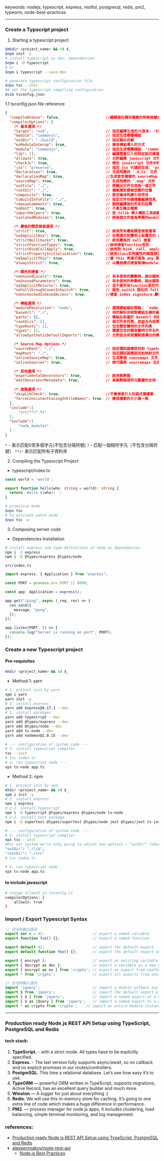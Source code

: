 keywords: nodejs, typescript, express, restful, postgresql, redis, pm2, typeorm, node-best-practices

---
### Create a Typscript project
1. Starting a typescript project 
```sh
$mkdir <project_name> && cd $_
$npm init -y
# install typescript as dev. dependencies
$npm i -D typescript
# or
$npm i typescript --save-dev

# generate typescript configuration file
$npx tsc --init
## set the typescript compiling configuration
$vim tsconfig.json
```

1.1 tsconfig.json file reference
```json
{
  "compileOnSave": false,                     //編輯器在儲存檔案的時候根據tsconfig.json重新產生編譯檔案
  "compilerOptions": {
    /* 基本選項 */
    "target": "es6",                          // 指定編譯生成的JS版本: 'ES3' (default), 'ES5', 'ES6'/'ES2015', 'ES2016', 'ES2017', or 'ESNEXT'
    "module": "commonjs",                     // 指定生成哪種模組
    "outDir": "./build",                      // 指定輸出目錄
    "esModuleInterop": true,                  // 兼容模組導入的方式
    "module": "commonjs",                     // 指定生成哪種模組: 'commonjs', 'amd', 'system', 'umd' or 'es2015'
    "lib": [],                                // 編譯需要引入的特定函式庫檔案
    "allowJs": true,                          // 允許編譯 javascript 文件
    "checkJs": true,                          // 報告 javascript 文件中的錯誤
    "jsx": "preserve",                        // 指定 jsx 代碼的生成: 'preserve', 'react-native', or 'react'
    "declaration": true,                      // 生成相應的 '.d.ts' 文件
    "declarationMap": true,                   //生成宣告檔案的 sourceMap
    "sourceMap": true,                        // 生成相應的 '.map' 文件
    "outFile": "./",                          // 將輸出文件合併為一個文件
    "rootDir": "./",                          // 檔案應該要被放置的位置
    "composite": true,                        // 是否编译构建引用项目
    "tsBuildInfoFile": "./",                  // 指定文件存儲增量編譯信息，默認為 tsconfig.tsbuildinfo
    "removeComments": true,                   // 刪除編譯後的所有的註釋
    "noEmit": true,                           // 不產生輸出檔案
    "importHelpers": true,                    // 從 tslib 導入輔助工具函數
    "isolatedModules": true,                  // 將每個文件做為單獨的module（與 'ts.transpileModule' 類似）.

    /* 嚴格的類型檢查選項 */
    "strict": true,                           // 啟用所有嚴格類型檢查選項                    
    "noImplicitAny": true,                    // 在表達式和聲明上有隱含的 any類型時報錯                   
    "strictNullChecks": true,                 // 啟用嚴格的 null 檢查                  
    "strictFunctionTypes": true,              //啟用檢查function型別        
    "strictBindCallApply": true,              //啟用對 bind, call, apply 更嚴格的型別檢查           
    "strictPropertyInitialization": true,     //啟用class实例属性的賦值檢查
    "noImplicitThis": true,                   //當 this 表達式值為 any 類型的時候，生成一個錯誤                
    "alwaysStrict": true,                     // 以嚴格模式檢查每個module，並在每個文件裡加入 'use strict'                  

    /* 額外的檢查 */
    "noUnusedLocals": true,                   // 有未使用的變數時，拋出錯誤
    "noUnusedParameters": true,               // 有未使用的參數時，拋出錯誤
    "noImplicitReturns": true,                // 並不是所有function里的代碼都有返回值時，拋出錯誤
    "noFallthroughCasesInSwitch": true,       // 報告 switch 語句的 fallthrough 錯誤。 （即，不允許 switch 的 case 語句貫穿）
    "noUncheckedIndexedAccess": true,         //檢查 index signature 屬性是否是undefined     

    /* 模組選項 */
    "moduleResolution": "node",               // 選擇模組解析策略： 'node' (Node.js) or 'classic' (TypeScript pre-1.6)
    "baseUrl": "./",                          // 用於解析非相對模組名稱的基目錄
    "paths": {},                              // 模組名到基於 baseUrl 的路徑映射的列表
    "rootDirs": [],                           // 根文件夾列表，其組合內容表示項目運行時的結構內容
    "typeRoots": [],                          // 包含類型聲明的文件列表
    "types": [],                              // 需要包含的類型聲明文件名列表
    "allowSyntheticDefaultImports": true,     // 允許從沒有設置默認導出的模組中默認導入。

    /* Source Map Options */
    "sourceRoot": "./",                       // 指定調試器應該找到 TypeScript 文件而不是源文件的位置
    "mapRoot": "./",                          // 指定調試器應該找到映射文件而不是生成文件的位置
    "inlineSourceMap": true,                  // 生成單個 soucemaps 文件，而不是將 sourcemaps 生成不同的文件
    "inlineSources": true,                    // 將代碼與 sourcemaps 生成到一個文件中，要求同時設置了 --inlineSourceMap 或 --sourceMap 屬性

    /* 其他選項 */
    "experimentalDecorators": true,           // 啟用裝飾器
    "emitDecoratorMetadata": true,            // 為裝飾器提供元數據的支持
        
    /* 進階選項 */
    "skipLibCheck": true,                     //不會檢查引入的函式庫檔案
    "forceConsistentCasingInFileNames": true  // 確保檔案的大小寫一致
  },
  "include":[
      "src/**/*.ts"
  ],
  "exclude":[
      "node_modules"
  ]
}
```

`*` - 表示匹配0至多個字元(不包含分隔符號)
`?` - 匹配一個相符字元（不包含分隔符號）
`**/`- 表示匹配所有子資料夾

2. Compiling the Typescript Project
* typescript/index.tx
```ts
const world = 'world';

export function hello(who: string = world): string {
  return `Hello ${who}! `;
}
```
```sh
# primitive mode
$npx tsc
# to activate watch mode
$npx tsc -w 
```


3. Composing server code

* Dependencies Installation
```sh
# install express and type definitions of node as dependencies
npm i -S express
npm i -D @types/express @types/node
```

`src/index.ts`
```ts
import express, { Application } from "express";

const PORT = process.env.PORT || 8000;

const app: Application = express();

app.get("/ping", async (_req, res) => {
  res.send({
    message: "pong",
  });
});

app.listen(PORT, () => {
  console.log("Server is running on port", PORT);
});
```


### Create a new Typescript project
#### Pre-requisites
```sh
mkdir <project_name> && cd $_ 
```

* Method 1: yarn
```sh
# 1. project init by yarn
npm i yarn
yarn init -y
# 2. install express 
yarn add express@4.17.1 --dev
# 3. install packages
yarn add typescript --dev
yarn add @types/express --dev
yarn add @types/node --dev
yarn add ts-node --dev
yarn add nodemon@2.0.15 --dev

# --- configuration of system code ---
# 3. install typescript compiler 
tsc --init
# tsc index.ts
# 4. run typescript node ---
npx ts-node app.ts
```

* Method 2:  npm
```sh 
# 1. project init by npm
mkdir <project_name> && cd $_ 
npm i init -y
# 2. install express
npm i express
# 2-1. install typescript 
npm i -D typescript @types/express @types/node ts-node 
# 2-2. install test package 
npm i -D supertest @types/supertest @types/node jest @types/jest ts-jest

# --- configuration of system code ---
# 3. install typescript compiler 
npx tsc --init
#For our system we’re only going to adjust two options — “outDir” (where to put the compiled Javascript) and “rootDir” (where the source code lives):
"outDir": "./lib", 
"rootDir": "./src"
# tsc index.ts

# 4. run typescript node 
npx ts-node app.ts

```

#### to include javascript
```sh
# change allowJS in tsconfig.ts
compilerOptions: {
	allowJs: true
}
```


### Import / Export Typescript Syntax
```ts
// 合法的輸出語法
export var x = 42;                      // export a named variable
export function foo() {};               // export a named function

export default 42;                      // export the default export
export default function foo() {};       // export the default export as a function

export { encrypt };                     // export an existing variable
export { decrypt as dec };              // export a variable as a new name
export { encrypt as en } from 'crypto'; // export an export from another module
export * from 'crypto';                 // export all exports from another module

// 合法的輸入語法
import 'jquery';                        // import a module without any import bindings
import $ from 'jquery';                 // import the default export of a module
import { $ } from 'jquery';             // import a named export of a module
import { $ as jQuery } from 'jquery';   // import a named export to a different name
import * as crypto from 'crypto';    // import an entire module instance object
```



---
### Production ready Node.js REST API Setup using TypeScript, PostgreSQL and Redis

#### tech stack:
1. **TypeScript.** - with a strict mode. All types have to be explicitly specified.
2. **Express.** - The last version fully supports async/await, so no callback and no explicit promises in our routes/controllers.
3. **PostgreSQL.** This time a relational database. Let’s see how easy it’s to use.
4. **TypeORM** — powerful ORM written in TypeScript, supports migrations, Active Record, has an excellent query builder and much more.
5. **Winston** — A logger for just about everything :)
6. **Redis.** We will use this in-memory store for caching. It’s going to one extra line of code which makes a huge difference in performance.
7. **PM2.** — process manager for node.js apps, it includes clustering, load balancing, simple terminal monitoring, and log management.


### references:
  * [Production ready Node.js REST API Setup using TypeScript, PostgreSQL and Redis](https://itnext.io/production-ready-node-js-rest-apis-setup-using-typescript-postgresql-and-redis-a9525871407)
  * [alexpermiakov/node-rest-api](https://github.com/alexpermiakov/node-rest-api/)
	* [Node.js Best Practices](https://github.com/goldbergyoni/nodebestpractices#2-error-handling-practices)

